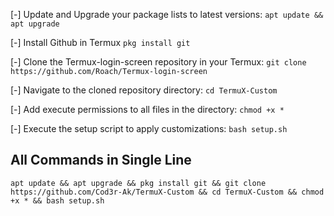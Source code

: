 


[-] Update and Upgrade your package lists to latest versions:
    ```
    apt update && apt upgrade
    ```

[-] Install Github in Termux
    ```
    pkg install git
    ```
    
[-] Clone the Termux-login-screen repository in your Termux:
    ```
    git clone https://github.com/Roach/Termux-login-screen
    ```

[-] Navigate to the cloned repository directory:
    ```
    cd TermuX-Custom
    ```

[-] Add execute permissions to all files in the directory:
    ```
    chmod +x *
    ```

[-] Execute the setup script to apply customizations:
    ```
    bash setup.sh
    ```

## All Commands in Single Line
```
apt update && apt upgrade && pkg install git && git clone https://github.com/Cod3r-Ak/TermuX-Custom && cd TermuX-Custom && chmod +x * && bash setup.sh 
```
#

